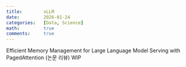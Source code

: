 ```yaml
---
title:        vLLM
date:         2026-01-24
categories:   [Data, Science]
math:         true
comments:     true
---
```


<style>
H2 { color: #298294 }
H3 { color: #1e7ed2 }
H4 { color: #C7A579 }
</style>



Efficient Memory Management for Large Language Model Serving with PagedAttention (논문 리뷰)
WIP